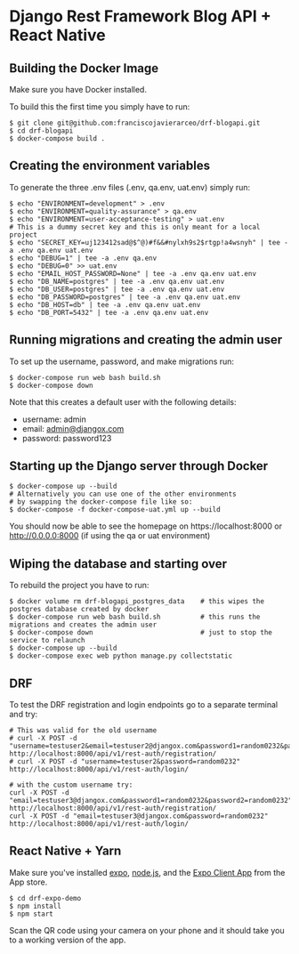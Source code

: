 # Django Rest Framework Blog API + React Native 

## Building the Docker Image

Make sure you have Docker installed.

To build this the first time you simply have to run: 
```
$ git clone git@github.com:franciscojavierarceo/drf-blogapi.git
$ cd drf-blogapi
$ docker-compose build .
```
## Creating the environment variables

To generate the three .env files (.env, qa.env, uat.env) simply run: 
```
$ echo "ENVIRONMENT=development" > .env
$ echo "ENVIRONMENT=quality-assurance" > qa.env
$ echo "ENVIRONMENT=user-acceptance-testing" > uat.env
# This is a dummy secret key and this is only meant for a local project
$ echo "SECRET_KEY=uj123412sad@$^@)#f&&#nylxh9s2$rtgp!a4wsnyh" | tee -a .env qa.env uat.env
$ echo "DEBUG=1" | tee -a .env qa.env 
$ echo "DEBUG=0" >> uat.env
$ echo "EMAIL_HOST_PASSWORD=None" | tee -a .env qa.env uat.env
$ echo "DB_NAME=postgres" | tee -a .env qa.env uat.env
$ echo "DB_USER=postgres" | tee -a .env qa.env uat.env
$ echo "DB_PASSWORD=postgres" | tee -a .env qa.env uat.env
$ echo "DB_HOST=db" | tee -a .env qa.env uat.env
$ echo "DB_PORT=5432" | tee -a .env qa.env uat.env
```

## Running migrations and creating the admin user

To set up the username, password, and make migrations run:

```
$ docker-compose run web bash build.sh 
$ docker-compose down
```

Note that this creates a default user with the following details:
- username: admin
- email: admin@djangox.com
- password: password123

## Starting up the Django server through Docker
```
$ docker-compose up --build
# Alternatively you can use one of the other environments
# by swapping the docker-compose file like so:
$ docker-compose -f docker-compose-uat.yml up --build
```

You should now be able to see the homepage on https://localhost:8000 or http://0.0.0.0:8000 (if using the qa or uat environment)

## Wiping the database and starting over

To rebuild the project you have to run:
```
$ docker volume rm drf-blogapi_postgres_data    # this wipes the postgres database created by docker
$ docker-compose run web bash build.sh          # this runs the migrations and creates the admin user
$ docker-compose down                           # just to stop the service to relaunch
$ docker-compose up --build
$ docker-compose exec web python manage.py collectstatic
```
## DRF

To test the DRF registration and login endpoints go to a separate terminal and try:

```
# This was valid for the old username
# curl -X POST -d "username=testuser2&email=testuser2@djangox.com&password1=random0232&password2=random0232" http://localhost:8000/api/v1/rest-auth/registration/
# curl -X POST -d "username=testuser2&password=random0232" http://localhost:8000/api/v1/rest-auth/login/

# with the custom username try:
curl -X POST -d "email=testuser3@djangox.com&password1=random0232&password2=random0232" http://localhost:8000/api/v1/rest-auth/registration/
curl -X POST -d "email=testuser3@djangox.com&password=random0232" http://localhost:8000/api/v1/rest-auth/login/
```

## React Native + Yarn

Make sure you've installed [expo](https://expo.io/tools#cli), [node.js](https://nodejs.org/en/), and the [Expo Client App](https://expo.io/tools#client) from the App store.

```
$ cd drf-expo-demo
$ npm install
$ npm start
```

Scan the QR code using your camera on your phone and it should take you to a working version of the app.

